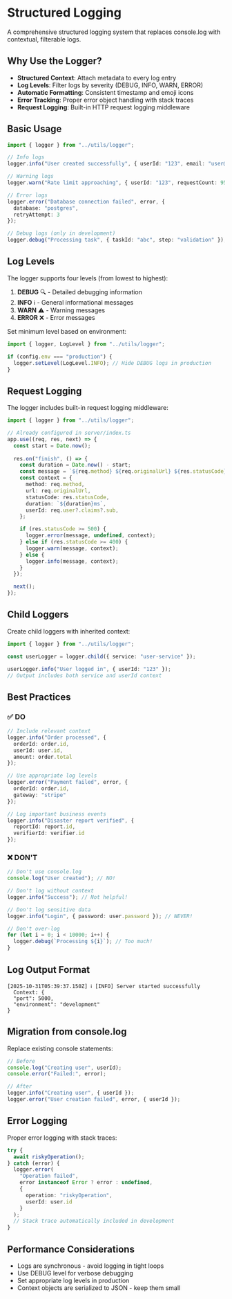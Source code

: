 # Structured Logging

A comprehensive structured logging system that replaces console.log with contextual, filterable logs.

## Why Use the Logger?

- **Structured Context**: Attach metadata to every log entry
- **Log Levels**: Filter logs by severity (DEBUG, INFO, WARN, ERROR)
- **Automatic Formatting**: Consistent timestamp and emoji icons
- **Error Tracking**: Proper error object handling with stack traces
- **Request Logging**: Built-in HTTP request logging middleware

## Basic Usage

```typescript
import { logger } from "../utils/logger";

// Info logs
logger.info("User created successfully", { userId: "123", email: "user@example.com" });

// Warning logs
logger.warn("Rate limit approaching", { userId: "123", requestCount: 95 });

// Error logs
logger.error("Database connection failed", error, { 
  database: "postgres", 
  retryAttempt: 3 
});

// Debug logs (only in development)
logger.debug("Processing task", { taskId: "abc", step: "validation" });
```

## Log Levels

The logger supports four levels (from lowest to highest):

1. **DEBUG** 🔍 - Detailed debugging information
2. **INFO** ℹ️ - General informational messages
3. **WARN** ⚠️ - Warning messages
4. **ERROR** ❌ - Error messages

Set minimum level based on environment:

```typescript
import { logger, LogLevel } from "../utils/logger";

if (config.env === "production") {
  logger.setLevel(LogLevel.INFO); // Hide DEBUG logs in production
}
```

## Request Logging

The logger includes built-in request logging middleware:

```typescript
import { logger } from "../utils/logger";

// Already configured in server/index.ts
app.use((req, res, next) => {
  const start = Date.now();
  
  res.on("finish", () => {
    const duration = Date.now() - start;
    const message = `${req.method} ${req.originalUrl} ${res.statusCode}`;
    const context = {
      method: req.method,
      url: req.originalUrl,
      statusCode: res.statusCode,
      duration: `${duration}ms`,
      userId: req.user?.claims?.sub,
    };

    if (res.statusCode >= 500) {
      logger.error(message, undefined, context);
    } else if (res.statusCode >= 400) {
      logger.warn(message, context);
    } else {
      logger.info(message, context);
    }
  });

  next();
});
```

## Child Loggers

Create child loggers with inherited context:

```typescript
import { logger } from "../utils/logger";

const userLogger = logger.child({ service: "user-service" });

userLogger.info("User logged in", { userId: "123" });
// Output includes both service and userId context
```

## Best Practices

### ✅ DO

```typescript
// Include relevant context
logger.info("Order processed", { 
  orderId: order.id, 
  userId: user.id, 
  amount: order.total 
});

// Use appropriate log levels
logger.error("Payment failed", error, { 
  orderId: order.id, 
  gateway: "stripe" 
});

// Log important business events
logger.info("Disaster report verified", { 
  reportId: report.id, 
  verifierId: verifier.id 
});
```

### ❌ DON'T

```typescript
// Don't use console.log
console.log("User created"); // NO!

// Don't log without context
logger.info("Success"); // Not helpful!

// Don't log sensitive data
logger.info("Login", { password: user.password }); // NEVER!

// Don't over-log
for (let i = 0; i < 10000; i++) {
  logger.debug(`Processing ${i}`); // Too much!
}
```

## Log Output Format

```
[2025-10-31T05:39:37.150Z] ℹ️ [INFO] Server started successfully
  Context: {
  "port": 5000,
  "environment": "development"
}
```

## Migration from console.log

Replace existing console statements:

```typescript
// Before
console.log("Creating user", userId);
console.error("Failed:", error);

// After
logger.info("Creating user", { userId });
logger.error("User creation failed", error, { userId });
```

## Error Logging

Proper error logging with stack traces:

```typescript
try {
  await riskyOperation();
} catch (error) {
  logger.error(
    "Operation failed",
    error instanceof Error ? error : undefined,
    { 
      operation: "riskyOperation",
      userId: user.id 
    }
  );
  // Stack trace automatically included in development
}
```

## Performance Considerations

- Logs are synchronous - avoid logging in tight loops
- Use DEBUG level for verbose debugging
- Set appropriate log levels in production
- Context objects are serialized to JSON - keep them small
